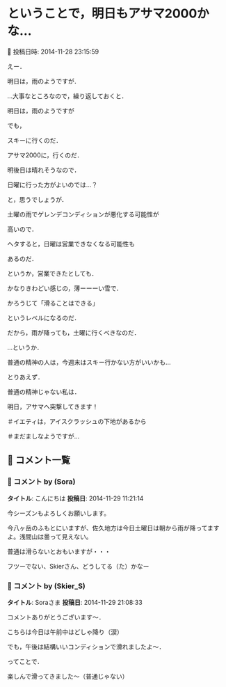 # ということで，明日もアサマ2000かな…

📅 投稿日時: 2014-11-28 23:15:59

えー．





明日は，雨のようですが．


…大事なところなので，繰り返しておくと．


明日は，雨のようですが





でも，


スキーに行くのだ．


アサマ2000に，行くのだ．





明後日は晴れそうなので．


日曜に行った方がよいのでは…？


と，思うでしょうが．





土曜の雨でゲレンデコンディションが悪化する可能性が


高いので．


ヘタすると，日曜は営業できなくなる可能性も


あるのだ．


というか，営業できたとしても．


かなりきわどい感じの，薄ーーーい雪で．


かろうじて「滑ることはできる」


というレベルになるのだ．





だから，雨が降っても，土曜に行くべきなのだ．





…というか．


普通の精神の人は，今週末はスキー行かない方がいいかも…





とりあえず．


普通の精神じゃない私は．


明日，アサマへ突撃してきます！





＃イエティは，アイスクラッシュの下地があるから


＃まだましなようですが…

## 💬 コメント一覧

### 💬 コメント by (Sora)
**タイトル**: こんにちは
**投稿日**: 2014-11-29 11:21:14

今シーズンもよろしくお願いします。



今八ヶ岳のふもとにいますが、佐久地方は今日土曜日は朝から雨が降ってますよ。浅間山は曇って見えない。



普通は滑らないとおもいますが・・・

フツーでない、Skierさん、どうしてる（た）かなー

### 💬 コメント by (Skier_S)
**タイトル**: Soraさま
**投稿日**: 2014-11-29 21:08:33

コメントありがとうございます～．



こちらは今日は午前中はどしゃ降り（涙）

でも，午後は結構いいコンディションで滑れましたよ～．



ってことで．

楽しんで滑ってきました～（普通じゃない）

